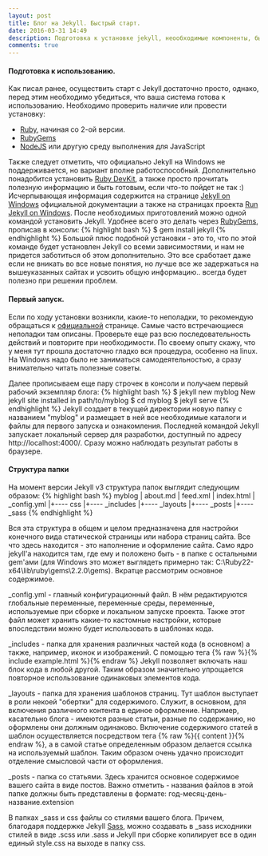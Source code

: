 ```yaml
---
layout: post
title: Блог на Jekyll. Быстрый старт.
date: 2016-03-31 14:49
description: Подготовка к установке jekyll, неообходимые компоненты, быстрый старт с Jekyll.
comments: true
---
```

#### Подготовка к использованию.
Как писал ранее, осуществить старт с Jekyll достаточно просто, однако, перед этим необходимо убедиться, что ваша система готова к использованию. Необходимо проверить наличие или провести установку:

- [Ruby](https://www.ruby-lang.org/en/downloads/), начиная со 2-ой версии.
- [RubyGems](https://rubygems.org/pages/download)
- [NodeJS](https://nodejs.org/en/) или другую среду выполнения для JavaScript

Также следует отметить, что официально Jekyll на Windows не поддерживается, но вариант вполне работоспособный. Дополнительно понадобится установить [Ruby DevKit](http://rubyinstaller.org/downloads/), а также просто прочитать полезную информацию и быть готовым, если что-то пойдет не так :) Исчерпывающая информация содержится на странице [Jekyll on Windows](https://jekyllrb.com/docs/windows/#installation) официальной документации а также на страницах проекта [Run Jekyll on Windows](http://jekyll-windows.juthilo.com/).
После необходимых приготовлений можно одной командой установить Jekyll. Удобнее всего это делать через [RubyGems](https://rubygems.org/pages/download), прописав в консоли:
{% highlight bash %}
 $ gem install jekyll
{% endhighlight %}
Большой плюс подобной установки - это то, что по этой команде будет установлен Jekyll со всеми зависимостями, и нам не придется заботиться об этом дополнительно. Это все сработает даже если не вникать во все новые понятия, но лучше все же задержаться на вышеуказанных сайтах и усвоить общую информацию.. всегда будет полезно при решении проблем.

#### Первый запуск.

Если по ходу установки возникли, какие-то неполадки, то рекомендую обращаться к [официальной](https://jekyllrb.com/docs/troubleshooting/) странице. Самые часто встречающиеся неполадки там описаны. Проверьте еще раз всю последовательность действий и повторите при необходимости. По своему опыту скажу, что у меня тут прошла достаточно гладко вся процедура, особенно на linux. На Windows надо было не заниматься самодеятельностью, а сразу внимательно читать полезные советы.

Далее прописываем еще пару строчек в консоли и получаем первый рабочий экземпляр блога:
{% highlight bash %}
 $ jekyll new myblog
 New jekyll site installed in path/to/myblog
 $ cd myblog
 $ jekyll serve
{% endhighlight %}
Jekyll создает в текущей директории новую папку с названием "myblog" и размещает в ней все необходимые каталоги и файлы для первого запуска и ознакомления. Последней командой Jekyll запускает локальный сервер для разработки, доступный по адресу http://localhost:4000/. Сразу можно наблюдать результат работы в браузере.

#### Структура папки

На момент версии Jekyll v3 структура папок выглядит следующим образом:
{% highlight bash %}
 myblog
|   about.md
|   feed.xml
|   index.html
|   _config.yml
|+---- css
|+---- _includes
|+---- _layouts
|+---- _posts
|+---- _sass
{% endhighlight %}

Вся эта структура в общем и целом предназначена для настройки конечного вида статической страницы или набора страниц сайта. Все что здесь находится - это наполнение и оформление сайта. Само ядро jekyll'а находится там, где ему и положено быть - в папке с остальными gem'ами (для Windows это может выглядеть примерно так: C:\Ruby22-x64\lib\ruby\gems\2.2.0\gems). Вкратце рассмотрим основное содержимое.

 \_config.yml - главный конфигурационный файл. В нём редактируются глобальные переменные, переменные среды, переменные, используемые при сборке и локальном запуске проекта. Также этот файл может хранить какие-то кастомные настройки, которые впоследствии можно будет использовать в шаблонах кода.

\_includes - папка для хранения различных частей кода (в основном) а также, например, иконок и изображений. С помощью тега {% raw %}{% include example.html %}{% endraw %} Jekyll позволяет включать наш блок кода в любой другой. Таким образом значительно упрощается повторное использование одинаковых элементов кода.

\_layouts - папка для хранения шаблонов страниц. Тут шаблон выступает в роли некоей "обертки" для содержимого. Служит, в основном, для включения различного контента в единое оформление. Например, касательно блога - имеются разные статьи, разные по содержанию, но оформлены они должным одинаково. Включение содержимого статей в шаблон осуществляется посредством тега {% raw %}{{ content }}{% endraw %}, а в самой статье определенным образом делается ссылка на используемый шаблон. Таким образом очень удачно происходит отделение смысловой части от оформления.

\_posts - папка со статьями. Здесь хранится основное содержимое вашего сайта в виде постов. Важно отметить - названия файлов в этой папке должны быть представлены в формате: год-месяц-день-название.extension

В папках \_sass и css файлы со стилями вашего блога. Причем, благодаря поддержке Jekyll [Sass](http://sass-lang.com/), можно создавать в \_sass исходники стилей в виде .scss или .sass и Jekyll при сборке копилирует все в один единый style.css на выходе в папку css.
